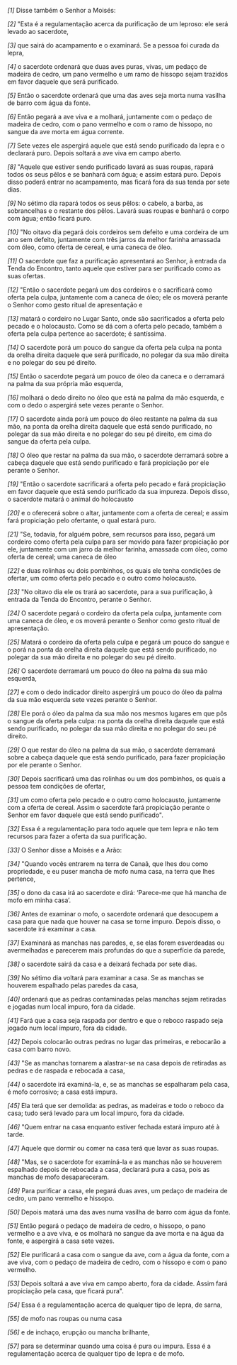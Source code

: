 *[1]* Disse também o Senhor a Moisés:

*[2]* "Esta é a regulamentação acerca da purificação de um leproso: ele será levado ao sacerdote,

*[3]* que sairá do acampamento e o examinará. Se a pessoa foi curada da lepra,

*[4]* o sacerdote ordenará que duas aves puras, vivas, um pedaço de madeira de cedro, um pano vermelho e um ramo de hissopo sejam trazidos em favor daquele que será purificado.

*[5]* Então o sacerdote ordenará que uma das aves seja morta numa vasilha de barro com água da fonte.

*[6]* Então pegará a ave viva e a molhará, juntamente com o pedaço de madeira de cedro, com o pano vermelho e com o ramo de hissopo, no sangue da ave morta em água corrente.

*[7]* Sete vezes ele aspergirá aquele que está sendo purificado da lepra e o declarará puro. Depois soltará a ave viva em campo aberto.

*[8]* "Aquele que estiver sendo purificado lavará as suas roupas, rapará todos os seus pêlos e se banhará com água; e assim estará puro. Depois disso poderá entrar no acampamento, mas ficará fora da sua tenda por sete dias.

*[9]* No sétimo dia rapará todos os seus pêlos: o cabelo, a barba, as sobrancelhas e o restante dos pêlos. Lavará suas roupas e banhará o corpo com água; então ficará puro.

*[10]* "No oitavo dia pegará dois cordeiros sem defeito e uma cordeira de um ano sem defeito, juntamente com três jarros da melhor farinha amassada com óleo, como oferta de cereal, e uma caneca de óleo.

*[11]* O sacerdote que faz a purificação apresentará ao Senhor, à entrada da Tenda do Encontro, tanto aquele que estiver para ser purificado como as suas ofertas.

*[12]* "Então o sacerdote pegará um dos cordeiros e o sacrificará como oferta pela culpa, juntamente com a caneca de óleo; ele os moverá perante o Senhor como gesto ritual de apresentação e

*[13]* matará o cordeiro no Lugar Santo, onde são sacrificados a oferta pelo pecado e o holocausto. Como se dá com a oferta pelo pecado, também a oferta pela culpa pertence ao sacerdote; é santíssima.

*[14]* O sacerdote porá um pouco do sangue da oferta pela culpa na ponta da orelha direita daquele que será purificado, no polegar da sua mão direita e no polegar do seu pé direito.

*[15]* Então o sacerdote pegará um pouco de óleo da caneca e o derramará na palma da sua própria mão esquerda,

*[16]* molhará o dedo direito no óleo que está na palma da mão esquerda, e com o dedo o aspergirá sete vezes perante o Senhor.

*[17]* O sacerdote ainda porá um pouco do óleo restante na palma da sua mão, na ponta da orelha direita daquele que está sendo purificado, no polegar da sua mão direita e no polegar do seu pé direito, em cima do sangue da oferta pela culpa.

*[18]* O óleo que restar na palma da sua mão, o sacerdote derramará sobre a cabeça daquele que está sendo purificado e fará propiciação por ele perante o Senhor.

*[19]* "Então o sacerdote sacrificará a oferta pelo pecado e fará propiciação em favor daquele que está sendo purificado da sua impureza. Depois disso, o sacerdote matará o animal do holocausto

*[20]* e o oferecerá sobre o altar, juntamente com a oferta de cereal; e assim fará propiciação pelo ofertante, o qual estará puro.

*[21]* "Se, todavia, for alguém pobre, sem recursos para isso, pegará um cordeiro como oferta pela culpa para ser movido para fazer propiciação por ele, juntamente com um jarro da melhor farinha, amassada com óleo, como oferta de cereal; uma caneca de óleo

*[22]* e duas rolinhas ou dois pombinhos, os quais ele tenha condições de ofertar, um como oferta pelo pecado e o outro como holocausto.

*[23]* "No oitavo dia ele os trará ao sacerdote, para a sua purificação, à entrada da Tenda do Encontro, perante o Senhor.

*[24]* O sacerdote pegará o cordeiro da oferta pela culpa, juntamente com uma caneca de óleo, e os moverá perante o Senhor como gesto ritual de apresentação.

*[25]* Matará o cordeiro da oferta pela culpa e pegará um pouco do sangue e o porá na ponta da orelha direita daquele que está sendo purificado, no polegar da sua mão direita e no polegar do seu pé direito.

*[26]* O sacerdote derramará um pouco do óleo na palma da sua mão esquerda,

*[27]* e com o dedo indicador direito aspergirá um pouco do óleo da palma da sua mão esquerda sete vezes perante o Senhor.

*[28]* Ele porá o óleo da palma da sua mão nos mesmos lugares em que pôs o sangue da oferta pela culpa: na ponta da orelha direita daquele que está sendo purificado, no polegar da sua mão direita e no polegar do seu pé direito.

*[29]* O que restar do óleo na palma da sua mão, o sacerdote derramará sobre a cabeça daquele que está sendo purificado, para fazer propiciação por ele perante o Senhor.

*[30]* Depois sacrificará uma das rolinhas ou um dos pombinhos, os quais a pessoa tem condições de ofertar,

*[31]* um como oferta pelo pecado e o outro como holocausto, juntamente com a oferta de cereal. Assim o sacerdote fará propiciação perante o Senhor em favor daquele que está sendo purificado".

*[32]* Essa é a regulamentação para todo aquele que tem lepra e não tem recursos para fazer a oferta da sua purificação.

*[33]* O Senhor disse a Moisés e a Arão:

*[34]* "Quando vocês entrarem na terra de Canaã, que lhes dou como propriedade, e eu puser mancha de mofo numa casa, na terra que lhes pertence,

*[35]* o dono da casa irá ao sacerdote e dirá: ‘Parece-me que há mancha de mofo em minha casa’.

*[36]* Antes de examinar o mofo, o sacerdote ordenará que desocupem a casa para que nada que houver na casa se torne impuro. Depois disso, o sacerdote irá examinar a casa.

*[37]* Examinará as manchas nas paredes, e, se elas forem esverdeadas ou avermelhadas e parecerem mais profundas do que a superfície da parede,

*[38]* o sacerdote sairá da casa e a deixará fechada por sete dias.

*[39]* No sétimo dia voltará para examinar a casa. Se as manchas se houverem espalhado pelas paredes da casa,

*[40]* ordenará que as pedras contaminadas pelas manchas sejam retiradas e jogadas num local impuro, fora da cidade.

*[41]* Fará que a casa seja raspada por dentro e que o reboco raspado seja jogado num local impuro, fora da cidade.

*[42]* Depois colocarão outras pedras no lugar das primeiras, e rebocarão a casa com barro novo.

*[43]* "Se as manchas tornarem a alastrar-se na casa depois de retiradas as pedras e de raspada e rebocada a casa,

*[44]* o sacerdote irá examiná-la, e, se as manchas se espalharam pela casa, é mofo corrosivo; a casa está impura.

*[45]* Ela terá que ser demolida: as pedras, as madeiras e todo o reboco da casa; tudo será levado para um local impuro, fora da cidade.

*[46]* "Quem entrar na casa enquanto estiver fechada estará impuro até à tarde.

*[47]* Aquele que dormir ou comer na casa terá que lavar as suas roupas.

*[48]* "Mas, se o sacerdote for examiná-la e as manchas não se houverem espalhado depois de rebocada a casa, declarará pura a casa, pois as manchas de mofo desapareceram.

*[49]* Para purificar a casa, ele pegará duas aves, um pedaço de madeira de cedro, um pano vermelho e hissopo.

*[50]* Depois matará uma das aves numa vasilha de barro com água da fonte.

*[51]* Então pegará o pedaço de madeira de cedro, o hissopo, o pano vermelho e a ave viva, e os molhará no sangue da ave morta e na água da fonte, e aspergirá a casa sete vezes.

*[52]* Ele purificará a casa com o sangue da ave, com a água da fonte, com a ave viva, com o pedaço de madeira de cedro, com o hissopo e com o pano vermelho.

*[53]* Depois soltará a ave viva em campo aberto, fora da cidade. Assim fará propiciação pela casa, que ficará pura".

*[54]* Essa é a regulamentação acerca de qualquer tipo de lepra, de sarna,

*[55]* de mofo nas roupas ou numa casa

*[56]* e de inchaço, erupção ou mancha brilhante,

*[57]* para se determinar quando uma coisa é pura ou impura. Essa é a regulamentação acerca de qualquer tipo de lepra e de mofo.

